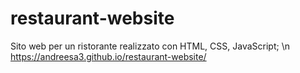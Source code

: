 # restaurant-website

Sito web per un ristorante realizzato con HTML, CSS, JavaScript; \n
https://andreesa3.github.io/restaurant-website/

